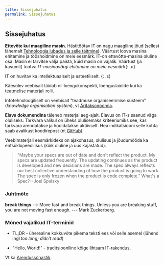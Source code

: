 ```yaml
---
title: Sissejuhatus
permalink: Sissejuhatus
---
```


## Sissejuhatus

__Ettevõte kui maagiline masin__. Hästitöötav IT on nagu maagiline jõud (sellest lähemalt [Tehnoloogia lubadus ja selle täitmine](/IT/Lubadus)). Väärtust loova masina ehitamine ja tööshoidmine on meie eesmärk. IT-on ettevõtte-masina oluline osa. Masin ei tarvitse välja paista, kuid masin on vajalik. Väärtust (ja kasumit) tootva *IT-masinavärgi ehitamine on meie eesmärk*{: .u}.

IT on huvitav ka intellektuaalselt ja esteetiliselt.
{: .s}

Käesolev veebisait täidab nii loengukonspekti, loenguslaidide kui ka teatmelise materjali rolli.

Infotehnoloogiliselt on veebisait "teadmuse organiseerimise süsteem" (_knowledge organisation system_), vt [Äritaksonoomia](/IT/Takson).

__Elava dokumendina__ täieneb materjal aeg-ajalt. Elavus on IT-s saanud väga oluliseks. Tarkvara valikul on üheks olulisemaks kriteeriumiks see, kas tarkvara arendatakse ja hooldatakse aktiivselt. Hea indikatsiooni selle kohta saab avalikust koodirepost (nt [GitHub](https://github.com/)).

Veebimaterjali eesmärkideks on ajakohasus, olulisus ja jõudumööda ka entsüklopeedilisus (kõik oluline ja uus kajastatud). 

> "Maybe your specs are out of date and don't reflect the product. My specs are updated frequently. The updating continues as the product is developed and new decisions are made. The spec always reflects our best collective understanding of how the product is going to work. The spec is only frozen when the product is code complete." What's a Spec?--Joel Spolsky

### Juhtmõte

__break things__ ⟶ Move fast and break things. Unless you are breaking stuff, you are not moving fast enough. --- Mark Zuckerberg.

### Mõned vajalikud IT-terminid

- TL;DR - üherealine kokkuvõte pikema teksti ees või selle asemel (lühend ingl _too long; didn’t read_)

- "Hello, World!" - traditsiooniline [kõige lihtsam IT-rakendus](https://en.wikipedia.org/wiki/%22Hello,_World!%22_program).

Vt ka [Arendussõnastik](https://agiil.github.io/sonastik/).
